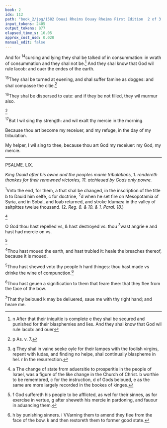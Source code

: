 ```yaml
---
book: 2
idx: 112
path: "book_2/jpg/1582 Douai Rheims Douay Rheims First Edition  2 of 3 1610 Old Testament.pdf-112.jpg"
input_tokens: 2405
output_tokens: 877
elapsed_time_s: 16.05
approx_cost_usd: 0.020
manual_edit: false
---
```

And for <sup>14</sup>cursing and lying they shal be talked of in consummation: in wrath of consummation and they shal not be.[^1] And they shal know that God wil rule Iacob: and ouer the endes of the earth.

<sup>15</sup>They shal be turned at euening, and shal suffer famine as dogges: and shal compasse the citie.[^2]

<sup>16</sup>They shal be dispersed to eate: and if they be not filled, they wil murmur also.

[^3]

<sup>17</sup>But I wil sing thy strength: and wil exalt thy mercie in the morning.

Because thou art become my receiuer, and my refuge, in the day of my tribulation.

My helper, I wil sing to thee, because thou art God my receiuer: my God, my mercie.

---

PSALME. LIX.

*King Dauid after his owne and the peoples manie tribulations, 1. rendereth thankes for their renowned victories, 11. atchieued by Gods only powre.*

<sup>1</sup>Vnto the end, for them, a that shal be changed, in the inscription of the title b to Dauid him selfe, c for doctrine, <sup>2</sup>d when he set fire on Mesopotamia of Syria, and in Sobal, and Ioab returned, and stroke Idumæa in the valley of saltpittes twelue thousand. (2. *Reg. 8. & 10. & 1. Paral. 18.*)

[^4]

O God thou hast repelled vs, & hast destroyed vs: thou <sup>3</sup>wast angrie e and hast had mercie on vs.

[^5]

<sup>4</sup>Thou hast moued the earth, and hast trubled it: heale the breaches thereof, because it is moued.

<sup>5</sup>Thou hast shewed vnto thy people h hard thinges: thou hast made vs drinke the wine of compunction.[^6]

<sup>6</sup>Thou hast geuen a signification to them that feare thee: that they flee from the face of the bow.

<sup>7</sup>That thy beloued k may be deliuered, saue me with thy right hand; and heare me.

[^1]: n After that their iniquitie is complete e they shal be secured and punished for their blasphemies and lies. And they shal know that God wil rule Iacob: and ouer

[^2]: p As. v. 7.

[^3]: q They shal in vaine seeke oyle for their lampes with the foolish virgins, repent with Iudas, and finding no helpe, shal continually blaspheme in hel.
r In the resurrection.

[^4]: a The change of state from aduersitie to prosperitie in the people of Israel, was a figure of the like change in the Church of Christ. b worthie to be remembred, c for the instruction, d of Gods beloued, e as the same are more largely recorded in the bookes of kinges.

[^5]: f God suffereth his people to be afflicted, as wel for their sinnes, as for exercise in vertue, g after sheweth his mercie in pardoning, and fauour in aduancing them.

[^6]: h by punishing sinners.
i VVarning them to amend they flee from the face of the bow.
k and then restoreth them to former good state.